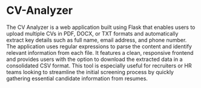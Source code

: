 # CV-Analyzer
The CV Analyzer is a web application built using Flask that enables users to upload multiple CVs in PDF, DOCX, or TXT formats and automatically extract key details such as full name, email address, and phone number. The application uses regular expressions to parse the content and identify relevant information from each file. It features a clean, responsive frontend and provides users with the option to download the extracted data in a consolidated CSV format. This tool is especially useful for recruiters or HR teams looking to streamline the initial screening process by quickly gathering essential candidate information from resumes.
